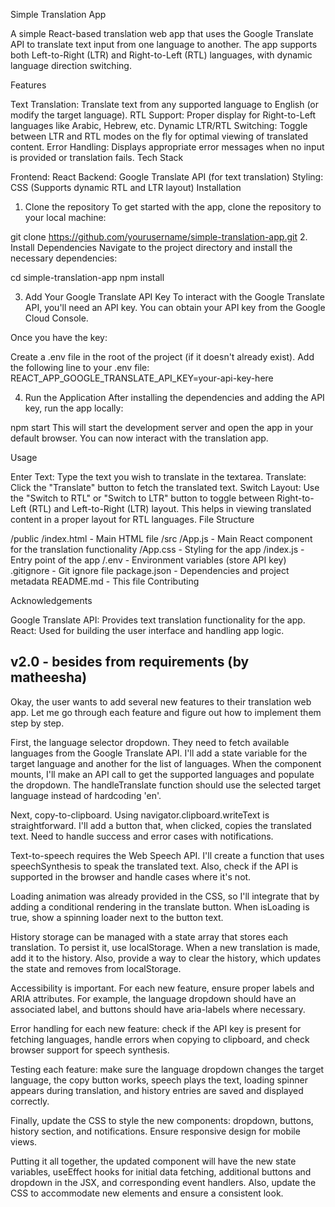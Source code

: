 Simple Translation App

A simple React-based translation web app that uses the Google Translate API to translate text input from one language to another. The app supports both Left-to-Right (LTR) and Right-to-Left (RTL) languages, with dynamic language direction switching.

Features

Text Translation: Translate text from any supported language to English (or modify the target language).
RTL Support: Proper display for Right-to-Left languages like Arabic, Hebrew, etc.
Dynamic LTR/RTL Switching: Toggle between LTR and RTL modes on the fly for optimal viewing of translated content.
Error Handling: Displays appropriate error messages when no input is provided or translation fails.
Tech Stack

Frontend: React
Backend: Google Translate API (for text translation)
Styling: CSS (Supports dynamic RTL and LTR layout)
Installation

1. Clone the repository
   To get started with the app, clone the repository to your local machine:

git clone https://github.com/yourusername/simple-translation-app.git 2. Install Dependencies
Navigate to the project directory and install the necessary dependencies:

cd simple-translation-app
npm install

3. Add Your Google Translate API Key
   To interact with the Google Translate API, you'll need an API key. You can obtain your API key from the Google Cloud Console.

Once you have the key:

Create a .env file in the root of the project (if it doesn't already exist).
Add the following line to your .env file:
REACT_APP_GOOGLE_TRANSLATE_API_KEY=your-api-key-here

4. Run the Application
   After installing the dependencies and adding the API key, run the app locally:

npm start
This will start the development server and open the app in your default browser. You can now interact with the translation app.

Usage

Enter Text: Type the text you wish to translate in the textarea.
Translate: Click the "Translate" button to fetch the translated text.
Switch Layout: Use the "Switch to RTL" or "Switch to LTR" button to toggle between Right-to-Left (RTL) and Left-to-Right (LTR) layout. This helps in viewing translated content in a proper layout for RTL languages.
File Structure

/public
/index.html - Main HTML file
/src
/App.js - Main React component for the translation functionality
/App.css - Styling for the app
/index.js - Entry point of the app
/.env - Environment variables (store API key)
.gitignore - Git ignore file
package.json - Dependencies and project metadata
README.md - This file
Contributing

Acknowledgements

Google Translate API: Provides text translation functionality for the app.
React: Used for building the user interface and handling app logic.

## v2.0 - besides from requirements (by matheesha)

Okay, the user wants to add several new features to their translation web app. Let me go through each feature and figure out how to implement them step by step.

First, the language selector dropdown. They need to fetch available languages from the Google Translate API. I'll add a state variable for the target language and another for the list of languages. When the component mounts, I'll make an API call to get the supported languages and populate the dropdown. The handleTranslate function should use the selected target language instead of hardcoding 'en'.

Next, copy-to-clipboard. Using navigator.clipboard.writeText is straightforward. I'll add a button that, when clicked, copies the translated text. Need to handle success and error cases with notifications.

Text-to-speech requires the Web Speech API. I'll create a function that uses speechSynthesis to speak the translated text. Also, check if the API is supported in the browser and handle cases where it's not.

Loading animation was already provided in the CSS, so I'll integrate that by adding a conditional rendering in the translate button. When isLoading is true, show a spinning loader next to the button text.

History storage can be managed with a state array that stores each translation. To persist it, use localStorage. When a new translation is made, add it to the history. Also, provide a way to clear the history, which updates the state and removes from localStorage.

Accessibility is important. For each new feature, ensure proper labels and ARIA attributes. For example, the language dropdown should have an associated label, and buttons should have aria-labels where necessary.

Error handling for each new feature: check if the API key is present for fetching languages, handle errors when copying to clipboard, and check browser support for speech synthesis.

Testing each feature: make sure the language dropdown changes the target language, the copy button works, speech plays the text, loading spinner appears during translation, and history entries are saved and displayed correctly.

Finally, update the CSS to style the new components: dropdown, buttons, history section, and notifications. Ensure responsive design for mobile views.

Putting it all together, the updated component will have the new state variables, useEffect hooks for initial data fetching, additional buttons and dropdown in the JSX, and corresponding event handlers. Also, update the CSS to accommodate new elements and ensure a consistent look.
